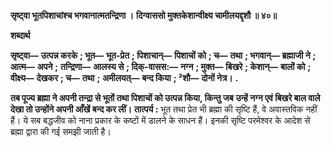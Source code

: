 **सृष्ट्वा भूतपिशाचांश्च भगवानात्मतन्द्रिणा ।** **दिग्वाससो मुक्तकेशान्वीक्ष्य चामीलयद्दृशौ ॥ ४०॥** 

**शब्दार्थ** 

**सृष्ट्वा—** **उत्पन्न करके** **; भूत—** **भूत-प्रेत** **; पिशाचान्—** **पिशाचों को** **; च—** **तथा** **; भगवान्—** **ब्रह्माजी ने** **; आत्म—** **अपने** **;** **तन्द्रिणा—** **आलस्य से** **; दिक्-वासस:—** **नग्न** **; मुक्त—** **बिखरे** **; केशान्—** **बालों को** **; वीक्ष्य—** **देखकर** **; च—** **तथा** **;** **अमीलयत्—** **बन्द किया** **; ²शौ—** **दोनों नेत्र।** **.** 

**तब पूज्य ब्रह्मा ने अपनी तन्द्रा से भूतों तथा पिशाचों को उत्पन्न किया, किन्तु जब** **उन्हें नग्न एवं बिखरे बाल वाले देखा तो उन्होंने अपनी आँखें बन्द कर लीं।** **तात्पर्य :** भूत तथा प्रेत भी ब्रह्मा की सृष्टि हैं, वे अवास्तविक नहीं हैं। ये सब बद्धजीव को नाना प्रकार के कष्टों में डालने के साधन हैं। इनकी सृष्टि परमेश्वर के आदेश से ब्रह्मा द्वारा की गई समझी जाती है।  